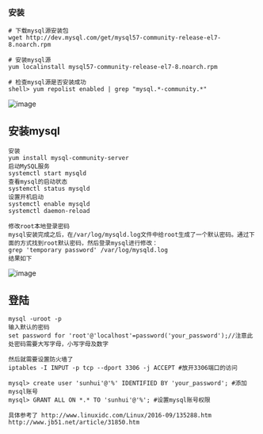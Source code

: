 ### 安装
```shell
# 下载mysql源安装包
wget http://dev.mysql.com/get/mysql57-community-release-el7-8.noarch.rpm

# 安装mysql源
yum localinstall mysql57-community-release-el7-8.noarch.rpm

# 检查mysql源是否安装成功
shell> yum repolist enabled | grep "mysql.*-community.*"
```
![image](https://github.com/shunui/shunui.github.io/blob/master/images/mysql/centos7installmysql.png)

## 安装mysql
```shell
安装
yum install mysql-community-server
启动MySQL服务
systemctl start mysqld
查看mysql的启动状态
systemctl status mysqld
设置开机启动
systemctl enable mysqld
systemctl daemon-reload

修改root本地登录密码
mysql安装完成之后，在/var/log/mysqld.log文件中给root生成了一个默认密码。通过下面的方式找到root默认密码，然后登录mysql进行修改：
grep 'temporary password' /var/log/mysqld.log
结果如下
```
![image](https://github.com/shunui/shunui.github.io/blob/master/images/mysql/temporary_password.png)
## 登陆
```shell
mysql -uroot -p
输入默认的密码
set password for 'root'@'localhost'=password('your_password');//注意此处密码需要大写字母，小写字母及数字

然后就需要设置防火墙了
iptables -I INPUT -p tcp --dport 3306 -j ACCEPT #放开3306端口的访问

mysql> create user 'sunhui'@'%' IDENTIFIED BY 'your_password'; #添加mysql账号
mysql> GRANT ALL ON *.* TO 'sunhui'@'%'; #设置mysql账号权限

具体参考了 http://www.linuxidc.com/Linux/2016-09/135288.htm
http://www.jb51.net/article/31850.htm
```